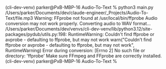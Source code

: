 (cli-dev-venv) parker@PxB-MBP-16 Audio-To-Text % python3 main.py /Users/parker/Documents/dev/claude-engineer/_Projects/Audio-To-Text/file.mp3
Warning: FFprobe not found at /usr/local/bin/ffprobe
Audio conversion may not work properly.
Converting audio to WAV format...
/Users/parker/Documents/dev/venvs/cli-dev-venv/lib/python3.12/site-packages/pydub/utils.py:198: RuntimeWarning: Couldn't find ffprobe or avprobe - defaulting to ffprobe, but may not work
  warn("Couldn't find ffprobe or avprobe - defaulting to ffprobe, but may not work", RuntimeWarning)
Error during conversion: [Errno 2] No such file or directory: 'ffprobe'
Make sure FFmpeg and FFprobe are correctly installed.
(cli-dev-venv) parker@PxB-MBP-16 Audio-To-Text % 
